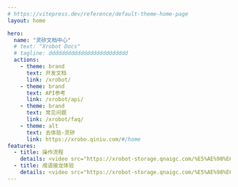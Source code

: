 ```yaml
---
# https://vitepress.dev/reference/default-theme-home-page
layout: home

hero:
  name: "灵矽文档中心"
  # text: "Xrobot Docs"
  # tagline: ddddddddddddddddddddddddd
  actions:
    - theme: brand
      text: 开发文档
      link: /xrobot/
    - theme: brand
      text: API参考
      link: /xrobot/api/
    - theme: brand
      text: 常见问题
      link: /xrobot/faq/
    - theme: alt
      text: 去体验-灵矽
      link: https://xrobo.qiniu.com/#/home
features:
  - title: 操作流程
    details: <video src="https://xrobot-storage.qnaigc.com/%E5%AE%98%E6%96%B9%E6%96%87%E6%A1%A3%E7%B4%A0%E6%9D%90%28%E5%8B%BF%E5%88%A0%29/%E6%93%8D%E4%BD%9C%E6%B5%81%E7%A8%8B.mov" controls="controls"></video>
  - title: 成语接龙体验
    details: <video src="https://xrobot-storage.qnaigc.com/%E5%AE%98%E6%96%B9%E6%96%87%E6%A1%A3%E7%B4%A0%E6%9D%90%28%E5%8B%BF%E5%88%A0%29/%E6%88%90%E8%AF%AD%E6%8E%A5%E9%BE%99%E4%BD%93%E9%AA%8C.mov" controls="controls"></video>
---
```

